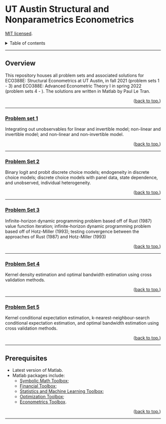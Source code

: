# UT Austin Structural and Nonparametrics Econometrics

[MIT licensed](https://github.com/PaulTran47/ECO388E/blob/main/LICENCE.md).

<details>
  <summary>Table of contents</summary>
  <ul>
    <li>
      <a href="#overview">Overview</a>
      <ol>
        <li><a href="#problem-set-1">Problem set 1</a></li>
        <li><a href="#problem-set-2">Problem set 2</a></li>
        <li><a href="#problem-set-3">Problem set 3</a></li>
        <li><a href="#problem-set-4">Problem set 4</a></li>
        <li><a href="#problem-set-4">Problem set 5</a></li>
      </ol>
    </li>
    <li><a href="#prerequisites">Prerequisites</a></li>
  </ul>
</details>

---

## Overview
This repository houses all problem sets and associated solutions for ECO388E: Structural Econometrics at UT Austin, in fall 2021 (problem sets 1 - 3) and ECO388E: Advanced Econometric Theory I in spring 2022 (problem sets 4 - ). The solutions are written in Matlab by Paul Le Tran.

<p align="right">
  (<a href="#ut-austin-structural-and-nonparametrics-econometrics">back to top.</a>)
</p>

---

### [Problem set 1](https://github.com/PaulTran47/ECO388E/tree/main/problemset1)
Integrating out unobservables for linear and invertible model; non-linear and invertible model; and non-linear and non-invertible model.

<p align="right">
  (<a href="#ut-austin-structural-and-nonparametrics-econometrics">back to top.</a>)
</p>

---

### [Problem Set 2](https://github.com/PaulTran47/ECO388E/tree/main/problemset2)
Binary logit and probit discrete choice models; endogeneity in discrete choice models; discrete choice models with panel data, state dependence, and unobserved, individual heterogeneity.

<p align="right">
  (<a href="#ut-austin-structural-and-nonparametrics-econometrics">back to top.</a>)
</p>

---

### [Problem Set 3](https://github.com/PaulTran47/ECO388E/tree/main/problemset3)
Infinite-horizon dynamic programming problem based off of Rust (1987) value function iteration; infinite-horizon dynamic programming problem based off of Hotz-Miller (1993); testing convergence between the approaches of Rust (1987) and Hotz-Miller (1993)

<p align="right">
  (<a href="#ut-austin-structural-and-nonparametrics-econometrics">back to top.</a>)
</p>

---

### [Problem Set 4](https://github.com/PaulTran47/ECO388E/tree/main/problemset4)
Kernel density estimation and optimal bandwidth estimation using cross validation methods.

<p align="right">
  (<a href="#ut-austin-structural-and-nonparametrics-econometrics">back to top.</a>)
</p>

---

### [Problem Set 5](https://github.com/PaulTran47/ECO388E/tree/main/problemset5)
Kernel conditional expectation estimation, k-nearest-neighbour-search conditional expectation estimation, and optimal bandwidth estimation using cross validation methods.

<p align="right">
  (<a href="#ut-austin-structural-and-nonparametrics-econometrics">back to top.</a>)
</p>

---

## Prerequisites
* Latest version of Matlab.
* Matlab packages include:
  * [Symbolic Math Toolbox](https://www.mathworks.com/help/symbolic/);
  * [Financial Toolbox](https://www.mathworks.com/help/finance/);
  * [Statistics and Machine Learning Toolbox](https://www.mathworks.com/help/stats/);
  * [Optimization Toolbox](https://www.mathworks.com/help/optim/);
  * [Econometrics Toolbox](https://www.mathworks.com/help/econ/).

<p align="right">
  (<a href="#ut-austin-structural-and-nonparametrics-econometrics">back to top.</a>)
</p>

---